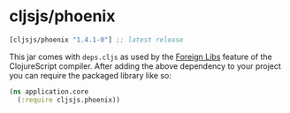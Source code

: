 # cljsjs/phoenix

[](dependency)
```clojure
[cljsjs/phoenix "1.4.1-0"] ;; latest release
```
[](/dependency)

This jar comes with `deps.cljs` as used by the [Foreign Libs][flibs] feature
of the ClojureScript compiler. After adding the above dependency to your project
you can require the packaged library like so:

```clojure
(ns application.core
  (:require cljsjs.phoenix))
```

[flibs]: https://clojurescript.org/reference/packaging-foreign-deps
